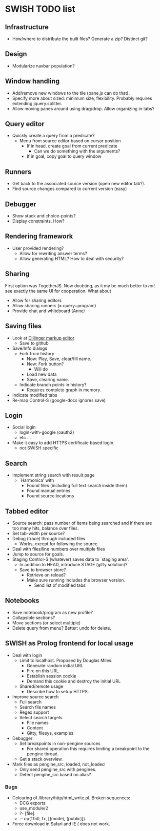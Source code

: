 # SWISH TODO list

## Infrastructure

  - How/where to distribute the built files?  Generate a zip?  Distinct
    git?

## Design

  - Modularize navbar population?

## Window handling

  - Add/remove new windows to the tile (pane.js can do that).
  - Specify more about sized: minimum size, flexibility.  Probably
    requires extending jquery.splitter.
  - Allow moving panes around using drag/drop.  Allow organizing
    in tabs?

## Query editor

  - Quickly create a query from a predicate?
    - Menu from source editor based on cursor position
      - If in head, create goal from current predicate
        - Can we do something with the arguments?
      - If in goal, copy goal to query window

## Runners

  - Get back to the associated source version (open new editor tab?).
  - Find source changes compared to current version (easy)

## Debugger

  - Show stack and choice-points?
  - Display constraints.  How?

## Rendering framework

  - User provided rendering?
    - Allow for rewriting answer terms?
    - Allow generating HTML?  How to deal with security?

## Sharing

First option was TogetherJS.  Now doubting, as it my be much better to
_not_ see exactly the same UI for cooperation.  What about

  - Allow for sharing editors
  - Allow sharing runners (= query+program)
  - Provide chat and whiteboard (Anne)

## Saving files

  - Look at [Dillinger markup editor](http://dillinger.io/)
    - Save to github
  - Save/Info dialogs
    - Fork from history
      - Now: Play, Save, clear/fill name.
      - New: Fork button?
        - Will do
	  - Load new data
	  - Save, clearing name.
    - Indicate branch points in history?
      - Requires complete graph in memory.
  - Indicate modified tabs
  - Re-map Control-S (google-docs ignores save)

## Login

  - Social login
    - login-with-google (oauth2)
    - etc ...
  - Make it easy to add HTTPS certificate based login.
    - not SWISH specific

## Search

  - Implement string search with result page
    - `Harmonica' with
      - Found files (including full text search inside them)
      - Found manual entries
      - Found source locations

## Tabbed editor

  - Source search: pass number of items being searched and
    if there are too many hits, balance over files.
  - Set tab-width per source?
  - Debug (trace) through included files
    - Works, except for following the source.
  - Deal with files/line numbers over multiple files
  - Jump to source for goals.
  - Staging
    Control-S (whatever) saves data to `staging area'.
    - In addition to HEAD, introduce STAGE (gitty solution)?
    - Save to browser store?
      - Retrieve on reload?
      - Make sure running includes the browser version.
        - Send list of modified tabs

## Notebooks

  - Save notebook/program as new profile?
  - Collapsible sections?
  - Move sections (or select multiple)
  - Delete query from menu?  Better: undo for delete.

## SWISH as Prolog frontend for local usage

  - Deal with login
    - Limit to localhost.  Proposed by Douglas Miles:
      - Generate random initial URL
      - Fire on this URL
      - Establish session cookie
      - Demand this cookie and destroy the initial URL
    - Shared/remote usage
      - Describe how to setup HTTPS.
  - Improve source search
    - Full search
    - Search file names
    - Regex support
    - Select search targets
      - File names
      - Content
      - Gitty, filesys, examples
  - Debugger:
    - Set breakpoints in non-pengine sources
      - For shared operation this requires limiting a breakpoint to
        the pengine thread.
    - Get a stack overview.
  - Mark files as pengine_src, loaded, not_loaded
    - Only send pengine_src with pengines.
    - Detect pengine_src based on alias?

### Bugs

  - Colouring of /library/http/html_write.pl.  Broken sequences:
    - DCG exports
    - use_module/2
    - ?- [file].
    - :- op(1150, fx, [(mode), (public)]).
  - Force download in Safari and IE (<a download="..."> does not
    work.

